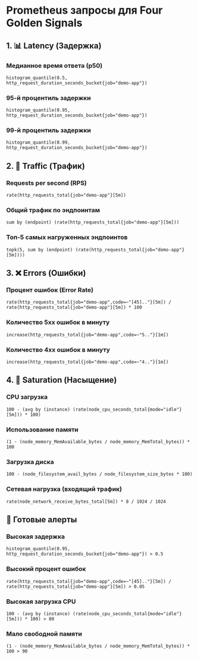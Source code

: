 # Prometheus запросы для Four Golden Signals

## 1. 📊 Latency (Задержка)

### Медианное время ответа (p50)
```promql
histogram_quantile(0.5, http_request_duration_seconds_bucket{job="demo-app"})
```

### 95-й процентиль задержки
```promql
histogram_quantile(0.95, http_request_duration_seconds_bucket{job="demo-app"})
```

### 99-й процентиль задержки
```promql
histogram_quantile(0.99, http_request_duration_seconds_bucket{job="demo-app"})
```

## 2. 🚀 Traffic (Трафик)

### Requests per second (RPS)
```promql
rate(http_requests_total{job="demo-app"}[5m])
```

### Общий трафик по эндпоинтам
```promql
sum by (endpoint) (rate(http_requests_total{job="demo-app"}[5m]))
```

### Топ-5 самых нагруженных эндпоинтов
```promql
topk(5, sum by (endpoint) (rate(http_requests_total{job="demo-app"}[5m])))
```

## 3. ❌ Errors (Ошибки)

### Процент ошибок (Error Rate)
```promql
rate(http_requests_total{job="demo-app",code=~"[45].."}[5m]) / 
rate(http_requests_total{job="demo-app"}[5m]) * 100
```

### Количество 5xx ошибок в минуту
```promql
increase(http_requests_total{job="demo-app",code=~"5.."}[1m])
```

### Количество 4xx ошибок в минуту
```promql
increase(http_requests_total{job="demo-app",code=~"4.."}[1m])
```

## 4. 🔄 Saturation (Насыщение)

### CPU загрузка
```promql
100 - (avg by (instance) (rate(node_cpu_seconds_total{mode="idle"}[5m])) * 100)
```

### Использование памяти
```promql
(1 - (node_memory_MemAvailable_bytes / node_memory_MemTotal_bytes)) * 100
```

### Загрузка диска
```promql
100 - (node_filesystem_avail_bytes / node_filesystem_size_bytes * 100)
```

### Сетевая нагрузка (входящий трафик)
```promql
rate(node_network_receive_bytes_total[5m]) * 8 / 1024 / 1024
```

## 🎯 Готовые алерты

### Высокая задержка
```promql
histogram_quantile(0.95, http_request_duration_seconds_bucket{job="demo-app"}) > 0.5
```

### Высокий процент ошибок
```promql
rate(http_requests_total{job="demo-app",code=~"[45].."}[5m]) / 
rate(http_requests_total{job="demo-app"}[5m]) > 0.05
```

### Высокая загрузка CPU
```promql
100 - (avg by (instance) (rate(node_cpu_seconds_total{mode="idle"}[5m])) * 100) > 80
```

### Мало свободной памяти
```promql
(1 - (node_memory_MemAvailable_bytes / node_memory_MemTotal_bytes)) * 100 > 90
```